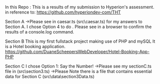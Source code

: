 In this Repo : This is a results of my submission to Hyperion's assessment.
in reference to: https://github.com/hyperiondev-com/THT

Section A
->Please see in caesar.ts (src\caesar.ts) for my answers to Section A.
I chose Option 4 to do .
Please see in a browser to confirm the results of a console.log command.

Section B
This is my first fullstack project making use of PHP and mySQL
It is a Hotel booking application.
https://github.com/DuaneScheepersWebDeveloper/Hotel-Booking-App-PHP

Section C
I chose Option 1: Say the Number!
->Please see my sectionC.ts file in (src\section3.ts)
->Please Note there is a file that contains essential data for Section C (src\data\section3Data.ts)
